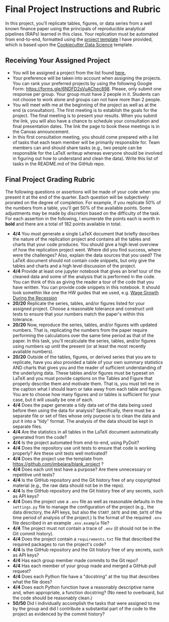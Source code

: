 # Final Project Instructions and Rubric


In this project, you'll replicate tables, figures, or data series from a well known finance paper using the principals of reproducible analytical pipelines (RAPs) learned in this class. Your replication must be automated from end-to-end, formatted using the [project template](https://github.com/jmbejara/blank_project) I have provided, which is based upon the [Cookiecutter Data Science](https://drivendata.github.io/cookiecutter-data-science/) template.

## Receiving Your Assigned Project

  - You will be assigned a project from the list found [here.](./potential_final_projects.md) 
  - Your preference will be taken into account when assigning the projects. You can rank your preferred projects by using the following Google Form: https://forms.gle/6NDFD2sVuAChec898. Please, only submit one response per group. Your group must have 2 people in it. Students can not choose to work alone and groups can not have more than 2 people.
  - You will meet with me at the beginning of the project as well as at the end (a consultation). The first meeting is to establish the goals for the project. The final meeting is to present your results. When you submit the link, you will also have a chance to schedule your consultation and final presentation dates. The link the page to book these meetings is in the Canvas announcement.
  - In this first consultation meeting, you should come prepared with a list of tasks that each team member will be primarily responsible for. Team members can and should share tasks (e.g., two people can be responsible for the LaTeX writeup whereas everyone should be involved in figuring out how to understand and clean the data). Write this list of tasks in the README.md of the GitHub repo.

## Final Project Grading Rubric

The following questions or assertions will be made of your code when you present it at the end of the quarter. Each question will be subjectively prorated on the degree of completion. For example, if you replicate 50% of the numbers from a table, you'll get 50% of the available points. Some adjustments may be made by discretion based on the difficulty of the task.
For each assertion in the following, I enumerate the points each is worth in **bold** and there are a total of 182 points available in total.


- **4/4** You must generate a single LaTeX document that briefly describes the nature of the replication project and contains all the tables and charts that your code produces. You should give a high level overview of how the replication project went. Where did you find success, where were the challenges? Also, explain the data sources that you used? The LaTeX document should not contain code snippets, but only give the tables and charts and a high level discussion of the project.
- **4/4** Provide at least one jupyter notebook that gives an brief tour of the cleaned data and some of the analysis that is performed in the code. You can think of this as giving the reader a tour of the code that you have written. You can provide code snippets in this notebook. It should look somethin like one the HW guides that we used, e.g. [Wage Growth During the Recession](../notebooks/_01_wage_growth_during_the_recession.ipynb)
- **20/20** Replicate the series, tables, and/or figures listed for your assigned project. Choose a reasonable tolerance and construct unit tests to ensure that your numbers match the paper's within this tolerance.
- **20/20** Now, reproduce the series, tables, and/or figures with updated numbers. That is, replicating the numbers from the paper require performing the calculations over the same time period as that of the paper. In this task, you'll recalculate the series, tables, and/or figures using numbers up until the present (or at least the most recently available numbers).
- **20/20** Outside of the tables, figures, or derived series that you are to replicate, have you also provided a table of your own summary statistics AND charts that gives you and the reader of sufficient understanding of the underlying data. These tables and/or figures must be typeset on LaTeX and you must provide captions on the Tables and Figure that properly describe them and motivate them. That is, you must tell me in the caption what I should learn or take away from each table and figure. You are to choose how many figures and or tables is sufficient for your case, but it will usually be one of each.
- **4/4** Does the paper generate a tidy data set of the data being used before then using the data for analysis? Specifically, there must be a separate file or set of files whose only purpose is to clean the data and put it into a "tidy" format. The analysis of the data should be kept in separate files.
- **4/4** Are the statistics in all tables in the LaTeX document automatically generated from the code?
- **4/4** Is the project automated from end-to-end, using PyDoit?
- **4/4** Does the repository use unit tests to ensure that code is working properly? Are these unit tests well motivated?
- **4/4** Does the project use the template from https://github.com/jmbejara/blank_project ?
- **4/4** Does each unit test have a purpose? Are there unnecessary or repetitive unit tests?
- **4/4** Is the GitHub repository and the Git history free of any copyrighted material (e.g., the raw data should not be in the repo).
- **4/4** Is the GitHub repository and the Git history free of any secrets, such as API keys?
- **4/4** Does the project use a `.env` file as well as reasonable defaults in the `settings.py` file to manage the configuration of the project (e.g., the data directory, the API keys, but also the `START_DATE` and `END_DATE` of the time period of analysis of the project.) Is the format of the required `.env` file described in an example `.env.example` file?
- **4/4** The project must not contain a trace of `.env` (it should not be in the Git commit history).
- **4/4** Does the project contain a `requirements.txt` file that described the required packages to run the project's code?
- **4/4** Is the GitHub repository and the Git history free of any secrets, such as API keys?
- **4/4** Has each group member made commits to the Git repo?
- **4/4** Has each member of your group made and merged a GitHub pull request?
- **4/4** Does each Python file have a "docstring" at the top that describes what the file does?
- **4/4** Does each Python function have a reasonably descriptive name and, when appropriate, a function docstring? (No need to overboard, but the code should be reasonably clean.)
- **50/50** Did I individually accomplish the tasks that were assigned to me by the group and did I contribute a substantial part of the code to the project as evidenced by the commit history?

 
 
